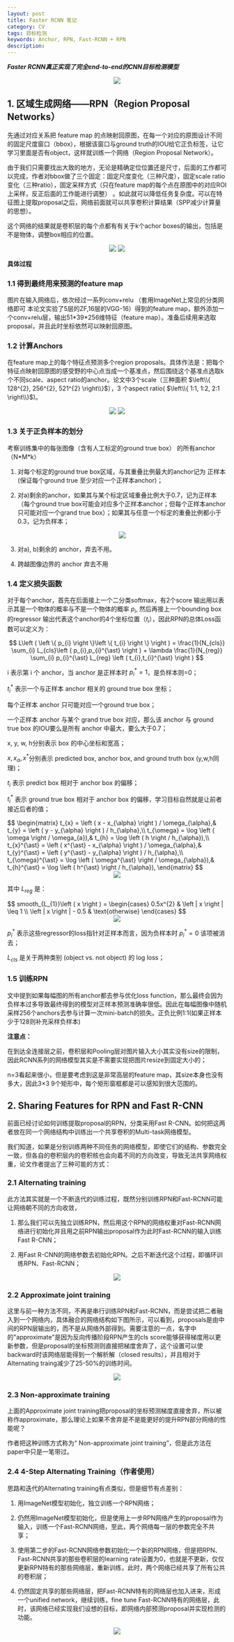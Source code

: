 ```yaml
---
layout: post
title: Faster RCNN 笔记
category: CV
tags: 目标检测
keywords: Anchor, RPN, Fast-RCNN + RPN
description:
---
```


***Faster RCNN真正实现了完全end-to-end的CNN目标检测模型***

<center>

<img src="https://raw.githubusercontent.com/chiemon/chiemon.github.io/master/img/Faster-RCNN/11.png">

</center>

## 1. 区域生成网络——RPN（Region Proposal Networks）

先通过对应关系把 feature map 的点映射回原图，在每一个对应的原图设计不同的固定尺度窗口（bbox），根据该窗口与ground truth的IOU给它正负标签，让它学习里面是否有object，这样就训练一个网络（Region Proposal Network）。

由于我们只需要找出大致的地方，无论是精确定位位置还是尺寸，后面的工作都可以完成，作者对bbox做了三个固定：固定尺度变化（三种尺度），固定scale ratio变化（三种ratio），固定采样方式（只在feature map的每个点在原图中的对应ROI上采样，反正后面的工作能进行调整） 。如此就可以降低任务复杂度。可以在特征图上提取proposal之后，网络前面就可以共享卷积计算结果（SPP减少计算量的思想）。

这个网络的结果就是卷积层的每个点都有有关于k个achor boxes的输出，包括是不是物体，调整box相应的位置。

<center>

<img src="https://raw.githubusercontent.com/chiemon/chiemon.github.io/master/img/Faster-RCNN/1.png">

<img src="https://raw.githubusercontent.com/chiemon/chiemon.github.io/master/img/Faster-RCNN/2.png">

</center>

**具体过程**

### 1.1 得到最终用来预测的feature map

图片在输入网络后，依次经过一系列conv+relu （套用ImageNet上常见的分类网络即可 本论文实验了5层的ZF,16层的VGG-16）得到的feature map，额外添加一个conv+relu层，输出51\*39\*256维特征（feature map）。准备后续用来选取proposal，并且此时坐标依然可以映射回原图。

### 1.2 计算Anchors

在feature map上的每个特征点预测多个region proposals。具体作法是：把每个特征点映射回原图的感受野的中心点当成一个基准点，然后围绕这个基准点选取k个不同scale、aspect ratio的anchor。论文中3个scale（三种面积 $\left\\{ 128^{2}, 256^{2}, 521^{2} \right\\}$），3 个aspect ratio( $\left\\{ 1:1, 1:2, 2:1 \right\\}$)。

<center>

<img src="https://raw.githubusercontent.com/chiemon/chiemon.github.io/master/img/Faster-RCNN/3.png">

<img src="https://raw.githubusercontent.com/chiemon/chiemon.github.io/master/img/Faster-RCNN/4.png">

</center>

### 1.3 关于正负样本的划分

考察训练集中的每张图像（含有人工标定的ground true box） 的所有anchor（N\*M\*k）

1. 对每个标定的ground true box区域，与其重叠比例最大的anchor记为 正样本 (保证每个ground true 至少对应一个正样本anchor)；

2. 对a)剩余的anchor，如果其与某个标定区域重叠比例大于0.7，记为正样本（每个ground true box可能会对应多个正样本anchor；但每个正样本anchor 只可能对应一个grand true box）；如果其与任意一个标定的重叠比例都小于0.3，记为负样本；

    <center>

    <img src="https://raw.githubusercontent.com/chiemon/chiemon.github.io/master/img/Faster-RCNN/5.png">

    </center>

3. 对a\), b\)剩余的 anchor，弃去不用。

4. 跨越图像边界的 anchor 弃去不用

### 1.4 定义损失函数

对于每个anchor，首先在后面接上一个二分类softmax，有2个score 输出用以表示其是一个物体的概率与不是一个物体的概率 $p_i$, 然后再接上一个bounding box的regressor 输出代表这个anchor的4个坐标位置（$t_i$），因此RPN的总体Loss函数可以定义为：

$$
L\left ( \left \{ p_{i} \right \}\left \{ t_{i} \right \} \right ) = \frac{1}{N_{cls}} \sum_{i} L_{cls}\left ( p_{i},p_{i}^{\ast} \right ) + \lambda \frac{1}{N_{reg}} \sum_{i} p_{i}^{\ast} L_{reg} \left ( t_{i},t_{i}^{\ast} \right )
$$

i 表示第 i 个 anchor，当 anchor 是正样本时 $p_{i}^{\ast} = 1$，是负样本则=0；

$t_{i}^{\ast}$ 表示一个与正样本 anchor 相关的 ground true box 坐标；

每个正样本 anchor 只可能对应一个ground true box；

一个正样本 anchor 与某个 grand true box 对应，那么该 anchor 与 ground true box 的IOU要么是所有 anchor 中最大，要么大于0.7；

x, y, w, h分别表示 box 的中心坐标和宽高；

$x, x_{\alpha}, x^{\ast}$分别表示 predicted box, anchor box, and ground truth box (y,w,h同理)；

$t_{i}$ 表示 predict box 相对于 anchor box 的偏移；

$t_{i}^{\ast}$ 表示 ground true box 相对于 anchor box 的偏移，学习目标自然就是让前者接近后者的值；

<div>
$$
\begin{matrix}
t_{x} = \left ( x - x_{\alpha} \right ) / \omega_{\alpha},& t_{y} = \left ( y - y_{\alpha} \right ) / h_{\alpha},\\
t_{\omega} = \log \left ( \omega \right / \omega_{a}),& t_{h} = \log \left ( h \right / h_{\alpha}),\\
t_{x}^{\ast} = \left ( x^{\ast} - x_{\alpha} \right ) / \omega_{\alpha},& t_{y}^{\ast} = \left ( y^{\ast} - y_{\alpha} \right ) / h_{\alpha},\\
t_{\omega}^{\ast} = \log \left ( \omega^{\ast} \right / \omega_{\alpha}),& t_{h}^{\ast} = \log \left ( h^{\ast} \right / h_{\alpha}),
\end{matrix}
$$
</div>

<center>

<img src="https://raw.githubusercontent.com/chiemon/chiemon.github.io/master/img/Faster-RCNN/6.png">

</center>

其中 $L_{reg}$ 是：

<div>
$$
smooth_{L_{1}}\left ( x \right ) =
\begin{cases}
0.5x^{2} & \left | x \right | \leq 1 \\
\left | x \right | - 0.5 & \text{otherwise}
\end{cases}
$$
</div>

<center>

<img src="https://raw.githubusercontent.com/chiemon/chiemon.github.io/master/img/Faster-RCNN/7.png">

</center>

$p_{i}^{\ast}$ 表示这些regressor的loss指针对正样本而言，因为负样本时 $p_{i}^{\ast} = 0$ 该项被消去；

$L_{cls}$ 是关于两种类别 (object vs. not object) 的 log loss；

### 1.5 训练RPN

文中提到如果每幅图的所有anchor都去参与优化loss function，那么最终会因为负样本过多导致最终得到的模型对正样本预测准确率很低。因此在每幅图像中随机采样256个anchors去参与计算一次mini-batch的损失。正负比例1:1(如果正样本少于128则补充采样负样本)

**注意点：**

在到达全连接层之前，卷积层和Pooling层对图片输入大小其实没有size的限制，因此RCNN系列的网络模型其实是不需要实现把图片resize到固定大小的；

n=3看起来很小，但是要考虑到这是非常高层的feature map，其size本身也没有多大，因此3×3 9个矩形中，每个矩形窗框都是可以感知到很大范围的。

## 2. Sharing Features for RPN and Fast R-CNN

前面已经讨论如何训练提取proposal的RPN，分类采用Fast R-CNN。如何把这两者放在同一个网络结构中训练出一个共享卷积的Multi-task网络模型。

我们知道，如果是分别训练两种不同任务的网络模型，即使它们的结构、参数完全一致，但各自的卷积层内的卷积核也会向着不同的方向改变，导致无法共享网络权重，论文作者提出了三种可能的方式：

### 2.1 Alternating training

此方法其实就是一个不断迭代的训练过程，既然分别训练RPN和Fast-RCNN可能让网络朝不同的方向收敛，

1. 那么我们可以先独立训练RPN，然后用这个RPN的网络权重对Fast-RCNN网络进行初始化并且用之前RPN输出proposal作为此时Fast-RCNN的输入训练Fast R-CNN；

2. 用Fast R-CNN的网络参数去初始化RPN。之后不断迭代这个过程，即循环训练RPN、Fast-RCNN；

<center>

<img src="https://raw.githubusercontent.com/chiemon/chiemon.github.io/master/img/Faster-RCNN/8.png">

</center>

### 2.2 Approximate joint training

这里与前一种方法不同，不再是串行训练RPN和Fast-RCNN，而是尝试把二者融入到一个网络内，具体融合的网络结构如下图所示，可以看到，proposals是由中间的RPN层输出的，而不是从网络外部得到。需要注意的一点，名字中的"approximate"是因为反向传播阶段RPN产生的cls score能够获得梯度用以更新参数，但是proposal的坐标预测则直接把梯度舍弃了，这个设置可以使backward时该网络层能得到一个解析解（closed results），并且相对于Alternating traing减少了25-50%的训练时间。

<center>

<img src="https://raw.githubusercontent.com/chiemon/chiemon.github.io/master/img/Faster-RCNN/9.png">

</center>

### 2.3 Non-approximate training

上面的Approximate joint training把proposal的坐标预测梯度直接舍弃，所以被称作approximate，那么理论上如果不舍弃是不是能更好的提升RPN部分网络的性能呢？

作者把这种训练方式称为“ Non-approximate joint training”，但是此方法在paper中只是一笔带过。

### 2.4 4-Step Alternating Training（作者使用）

思路和迭代的Alternating training有点类似，但是细节有点差别：

1. 用ImageNet模型初始化，独立训练一个RPN网络；

2. 仍然用ImageNet模型初始化，但是使用上一步RPN网络产生的proposal作为输入，训练一个Fast-RCNN网络，至此，两个网络每一层的参数完全不共享；

3. 使用第二步的Fast-RCNN网络参数初始化一个新的RPN网络，但是把RPN、Fast-RCNN共享的那些卷积层的learning rate设置为0，也就是不更新，仅仅更新RPN特有的那些网络层，重新训练，此时，两个网络已经共享了所有公共的卷积层；

4. 仍然固定共享的那些网络层，把Fast-RCNN特有的网络层也加入进来，形成一个unified network，继续训练，fine tune Fast-RCNN特有的网络层，此时，该网络已经实现我们设想的目标，即网络内部预测proposal并实现检测的功能。

<center>

<img src="https://raw.githubusercontent.com/chiemon/chiemon.github.io/master/img/Faster-RCNN/10.png">

</center>
